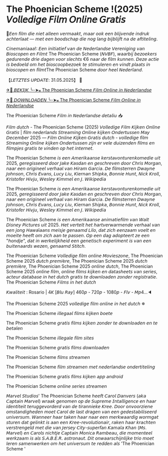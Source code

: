 # The Phoenician Scheme !(2025) 𝘝𝘰𝘭𝘭𝘦𝘥𝘪𝘨𝘦 𝘍𝘪𝘭𝘮 𝘖𝘯𝘭𝘪𝘯𝘦 𝘎𝘳𝘢𝘵𝘪𝘴
🔁𝘌𝘦𝘯 𝘧𝘪𝘭𝘮 𝘥𝘪𝘦 𝘯𝘪𝘦𝘵 𝘢𝘭𝘭𝘦𝘦𝘯 𝘷𝘦𝘳𝘮𝘢𝘢𝘬𝘵, 𝘮𝘢𝘢𝘳 𝘰𝘰𝘬 𝘦𝘦𝘯 𝘣𝘭𝘪𝘫𝘷𝘦𝘯𝘥𝘦 𝘪𝘯𝘥𝘳𝘶𝘬 𝘢𝘤𝘩𝘵𝘦𝘳𝘭𝘢𝘢𝘵 — 𝘮𝘦𝘵 𝘦𝘦𝘯 𝘣𝘰𝘰𝘥𝘴𝘤𝘩𝘢𝘱 𝘥𝘪𝘦 𝘯𝘰𝘨 𝘭𝘢𝘯𝘨 𝘣𝘪𝘫𝘣𝘭𝘪𝘫𝘧𝘵 𝘯𝘢 𝘥𝘦 𝘢𝘧𝘵𝘪𝘵𝘦𝘭𝘪𝘯𝘨.

𝘊𝘪𝘯𝘦𝘮𝘢𝘯𝘪𝘢𝘢𝘢!: 𝘌𝘦𝘯 𝘪𝘯𝘪𝘵𝘪𝘢𝘵𝘪𝘦𝘧 𝘷𝘢𝘯 𝘥𝘦 𝘕𝘦𝘥𝘦𝘳𝘭𝘢𝘯𝘥𝘴𝘦 𝘝𝘦𝘳𝘦𝘯𝘪𝘨𝘪𝘯𝘨 𝘷𝘢𝘯 𝘉𝘪𝘰𝘴𝘤𝘰𝘱𝘦𝘯 𝘦𝘯 𝘍𝘪𝘭𝘮𝘵 The Phoenician Scheme (𝘕𝘝𝘉𝘍), 𝘸𝘢𝘢𝘳𝘣𝘪𝘫 𝘣𝘦𝘻𝘰𝘦𝘬𝘦𝘳𝘴 𝘨𝘦𝘥𝘶𝘳𝘦𝘯𝘥𝘦 𝘥𝘳𝘪𝘦 𝘥𝘢𝘨𝘦𝘯 𝘷𝘰𝘰𝘳 𝘴𝘭𝘦𝘤𝘩𝘵𝘴 €6 𝘯𝘢𝘢𝘳 𝘥𝘦 𝘧𝘪𝘭𝘮 𝘬𝘶𝘯𝘯𝘦𝘯. 𝘋𝘦𝘻𝘦 𝘢𝘤𝘵𝘪𝘦 𝘪𝘴 𝘣𝘦𝘥𝘰𝘦𝘭𝘥 𝘰𝘮 𝘩𝘦𝘵 𝘣𝘪𝘰𝘴𝘤𝘰𝘰𝘱𝘣𝘦𝘻𝘰𝘦𝘬 𝘵𝘦 𝘴𝘵𝘪𝘮𝘶𝘭𝘦𝘳𝘦𝘯 𝘦𝘯 𝘷𝘪𝘯𝘥𝘵 𝘱𝘭𝘢𝘢𝘵𝘴 𝘪𝘯 𝘣𝘪𝘰𝘴𝘤𝘰𝘱𝘦𝘯 𝘦𝘯 𝘧𝘪𝘭𝘮𝘵The Phoenician Scheme 𝘥𝘰𝘰𝘳 𝘩𝘦𝘦𝘭 𝘕𝘦𝘥𝘦𝘳𝘭𝘢𝘯𝘥.

【𝘓𝘌𝘛𝘡𝘛𝘌𝘚 𝘜𝘗𝘋𝘈𝘛𝘌: 31.05.2025】 💯 
 
[✈🔀 𝘉𝘌𝘒𝘐𝘑𝘒 ╰┈➤𝄪 The Phoenician Scheme 𝘍𝘪𝘭𝘮 𝘖𝘯𝘭𝘪𝘯𝘦 𝘪𝘯 𝘕𝘦𝘥𝘦𝘳𝘭𝘢𝘯𝘥𝘴𝘦](https://t.co/qLP2MFV5bO)
 
[✈🔀 𝘋𝘖𝘞𝘕𝘓𝘖𝘈𝘋𝘌𝘕 ╰┈➤𝄪 The Phoenician Scheme 𝘍𝘪𝘭𝘮 𝘖𝘯𝘭𝘪𝘯𝘦 𝘪𝘯 𝘕𝘦𝘥𝘦𝘳𝘭𝘢𝘯𝘥𝘴𝘦](https://t.co/qLP2MFV5bO)

The Phoenician Scheme 𝘍𝘪𝘭𝘮 𝘪𝘯 𝘕𝘦𝘥𝘦𝘳𝘭𝘢𝘯𝘥𝘴𝘦 𝘥𝘦𝘵𝘢𝘭𝘪𝘶 📥

𝘍𝘪𝘭𝘮 𝘥𝘶𝘵𝘤𝘩 - The Phoenician Scheme (2025) 𝘝𝘰𝘭𝘭𝘦𝘥𝘪𝘨𝘦 𝘍𝘪𝘭𝘮 𝘒𝘪𝘫𝘬𝘦𝘯 𝘖𝘯𝘭𝘪𝘯𝘦 𝘎𝘳𝘢𝘵𝘪𝘴 | 𝘧𝘪𝘭𝘮 𝘯𝘦𝘥𝘦𝘳𝘭𝘢𝘯𝘥𝘴 𝘚𝘵𝘳𝘦𝘢𝘮𝘪𝘯𝘨 𝘖𝘯𝘭𝘪𝘯𝘦 𝘬𝘪𝘫𝘬𝘦𝘯 𝘖𝘯𝘥𝘦𝘳𝘵𝘶𝘴𝘴𝘦𝘯 𝘔𝘢𝘺 𝘋𝘦𝘤𝘦𝘮𝘣𝘦𝘳  2025 — 𝘍𝘪𝘭𝘮 𝘖𝘯𝘭𝘪𝘯𝘦 𝘒𝘪𝘫𝘬𝘦𝘯 𝘎𝘳𝘢𝘵𝘪𝘴 𝘥𝘶𝘵𝘤𝘩 - 𝘷𝘰𝘭𝘭𝘦𝘥𝘪𝘨𝘦 𝘧𝘪𝘭𝘮 𝘚𝘵𝘳𝘦𝘢𝘮𝘪𝘯𝘨 𝘖𝘯𝘭𝘪𝘯𝘦 𝘬𝘪𝘫𝘬𝘦𝘯 𝘖𝘯𝘥𝘦𝘳𝘵𝘶𝘴𝘴𝘦𝘯 𝘻𝘪𝘫𝘯 𝘦𝘳 𝘷𝘦𝘭𝘦 𝘥𝘶𝘪𝘻𝘦𝘯𝘥𝘦𝘯 𝘧𝘪𝘭𝘮𝘴 𝘦𝘯 𝘧𝘪𝘭𝘮𝘱𝘫𝘦𝘴 𝘨𝘳𝘢𝘵𝘪𝘴 𝘵𝘦 𝘷𝘪𝘯𝘥𝘦𝘯 𝘰𝘱 𝘩𝘦𝘵 𝘪𝘯𝘵𝘦𝘳𝘯𝘦𝘵.

The Phoenician Scheme 𝘪𝘴 𝘦𝘦𝘯 𝘈𝘮𝘦𝘳𝘪𝘬𝘢𝘢𝘯𝘴𝘦 𝘬𝘦𝘳𝘴𝘵𝘢𝘷𝘰𝘯𝘵𝘶𝘳𝘦𝘯𝘬𝘰𝘮𝘦𝘥𝘪𝘦 𝘶𝘪𝘵 2025, 𝘨𝘦𝘳𝘦𝘨𝘪𝘴𝘴𝘦𝘦𝘳𝘥 𝘥𝘰𝘰𝘳 𝘑𝘢𝘬𝘦 𝘒𝘢𝘴𝘥𝘢𝘯 𝘦𝘯 𝘨𝘦𝘴𝘤𝘩𝘳𝘦𝘷𝘦𝘯 𝘥𝘰𝘰𝘳 𝘊𝘩𝘳𝘪𝘴 𝘔𝘰𝘳𝘨𝘢𝘯, 𝘯𝘢𝘢𝘳 𝘦𝘦𝘯 𝘰𝘳𝘪𝘨𝘪𝘯𝘦𝘦𝘭 𝘷𝘦𝘳𝘩𝘢𝘢𝘭 𝘷𝘢𝘯 𝘏𝘪𝘳𝘢𝘮 𝘎𝘢𝘳𝘤𝘪𝘢. 𝘋𝘦 𝘧𝘪𝘭𝘮𝘴𝘵𝘦𝘳𝘳𝘦𝘯 𝘋𝘸𝘢𝘺𝘯𝘦 𝘑𝘰𝘩𝘯𝘴𝘰𝘯, 𝘊𝘩𝘳𝘪𝘴 𝘌𝘷𝘢𝘯𝘴, 𝘓𝘶𝘤𝘺 𝘓𝘪𝘶, 𝘒𝘪𝘦𝘳𝘯𝘢𝘯 𝘚𝘩𝘪𝘱𝘬𝘢, 𝘉𝘰𝘯𝘯𝘪𝘦 𝘏𝘶𝘯𝘵, 𝘕𝘪𝘤𝘬 𝘒𝘳𝘰𝘭𝘭, 𝘒𝘳𝘪𝘴𝘵𝘰𝘧𝘦𝘳 𝘏𝘪𝘷𝘫𝘶, 𝘞𝘦𝘴𝘭𝘦𝘺 𝘒𝘪𝘮𝘮𝘦𝘭 𝘦𝘯 𝘑. 𝘞𝘪𝘬𝘪𝘱𝘦𝘥𝘪𝘢

The Phoenician Scheme 𝘪𝘴 𝘦𝘦𝘯 𝘈𝘮𝘦𝘳𝘪𝘬𝘢𝘢𝘯𝘴𝘦 𝘬𝘦𝘳𝘴𝘵𝘢𝘷𝘰𝘯𝘵𝘶𝘳𝘦𝘯𝘬𝘰𝘮𝘦𝘥𝘪𝘦 𝘶𝘪𝘵 2025, 𝘨𝘦𝘳𝘦𝘨𝘪𝘴𝘴𝘦𝘦𝘳𝘥 𝘥𝘰𝘰𝘳 𝘑𝘢𝘬𝘦 𝘒𝘢𝘴𝘥𝘢𝘯 𝘦𝘯 𝘨𝘦𝘴𝘤𝘩𝘳𝘦𝘷𝘦𝘯 𝘥𝘰𝘰𝘳 𝘊𝘩𝘳𝘪𝘴 𝘔𝘰𝘳𝘨𝘢𝘯, 𝘯𝘢𝘢𝘳 𝘦𝘦𝘯 𝘰𝘳𝘪𝘨𝘪𝘯𝘦𝘦𝘭 𝘷𝘦𝘳𝘩𝘢𝘢𝘭 𝘷𝘢𝘯 𝘏𝘪𝘳𝘢𝘮 𝘎𝘢𝘳𝘤𝘪𝘢. 𝘋𝘦 𝘧𝘪𝘭𝘮𝘴𝘵𝘦𝘳𝘳𝘦𝘯 𝘋𝘸𝘢𝘺𝘯𝘦 𝘑𝘰𝘩𝘯𝘴𝘰𝘯, 𝘊𝘩𝘳𝘪𝘴 𝘌𝘷𝘢𝘯𝘴, 𝘓𝘶𝘤𝘺 𝘓𝘪𝘶, 𝘒𝘪𝘦𝘳𝘯𝘢𝘯 𝘚𝘩𝘪𝘱𝘬𝘢, 𝘉𝘰𝘯𝘯𝘪𝘦 𝘏𝘶𝘯𝘵, 𝘕𝘪𝘤𝘬 𝘒𝘳𝘰𝘭𝘭, 𝘒𝘳𝘪𝘴𝘵𝘰𝘧𝘦𝘳 𝘏𝘪𝘷𝘫𝘶, 𝘞𝘦𝘴𝘭𝘦𝘺 𝘒𝘪𝘮𝘮𝘦𝘭 𝘦𝘯 𝘑. 𝘞𝘪𝘬𝘪𝘱𝘦𝘥𝘪𝘢

The Phoenician Scheme 𝘪𝘴 𝘦𝘦𝘯 𝘈𝘮𝘦𝘳𝘪𝘬𝘢𝘢𝘯𝘴𝘦 𝘢𝘯𝘪𝘮𝘢𝘵𝘪𝘦𝘧𝘪𝘭𝘮 𝘷𝘢𝘯 𝘞𝘢𝘭𝘵 𝘋𝘪𝘴𝘯𝘦𝘺 𝘗𝘪𝘤𝘵𝘶𝘳𝘦𝘴 𝘶𝘪𝘵 2025. 𝘏𝘦𝘵 𝘷𝘦𝘳𝘵𝘦𝘭𝘵 𝘩𝘦𝘵 𝘩𝘢𝘳𝘵𝘷𝘦𝘳𝘸𝘢𝘳𝘮𝘦𝘯𝘥𝘦 𝘷𝘦𝘳𝘩𝘢𝘢𝘭 𝘷𝘢𝘯 𝘦𝘦𝘯 𝘫𝘰𝘯𝘨 𝘏𝘢𝘸𝘢ï𝘢𝘢𝘯𝘴 𝘮𝘦𝘪𝘴𝘫𝘦 𝘨𝘦𝘯𝘢𝘢𝘮𝘥 𝘓𝘪𝘭𝘰, 𝘥𝘢𝘵 𝘻𝘪𝘤𝘩 𝘦𝘦𝘯𝘻𝘢𝘢𝘮 𝘷𝘰𝘦𝘭𝘵 𝘦𝘯 𝘮𝘰𝘦𝘪𝘵𝘦 𝘩𝘦𝘦𝘧𝘵 𝘰𝘮 𝘻𝘪𝘤𝘩 𝘢𝘢𝘯 𝘵𝘦 𝘱𝘢𝘴𝘴𝘦𝘯. 𝘖𝘱 𝘦𝘦𝘯 𝘥𝘢𝘨 𝘢𝘥𝘰𝘱𝘵𝘦𝘦𝘳𝘵 𝘻𝘦 𝘦𝘦𝘯 "𝘩𝘰𝘯𝘥𝘫𝘦", 𝘥𝘢𝘵 𝘪𝘯 𝘸𝘦𝘳𝘬𝘦𝘭𝘪𝘫𝘬𝘩𝘦𝘪𝘥 𝘦𝘦𝘯 𝘨𝘦𝘯𝘦𝘵𝘪𝘴𝘤𝘩 𝘦𝘹𝘱𝘦𝘳𝘪𝘮𝘦𝘯𝘵 𝘪𝘴 𝘷𝘢𝘯 𝘦𝘦𝘯 𝘣𝘶𝘪𝘵𝘦𝘯𝘢𝘢𝘳𝘥𝘴 𝘸𝘦𝘻𝘦𝘯, 𝘨𝘦𝘯𝘢𝘢𝘮𝘥 𝘚𝘵𝘪𝘵𝘤𝘩.

The Phoenician Scheme  𝘝𝘰𝘭𝘭𝘦𝘥𝘪𝘨𝘦 𝘧𝘪𝘭𝘮 𝘰𝘯𝘭𝘪𝘯𝘦 𝘔𝘰𝘷𝘪𝘦𝘴𝘻𝘰𝘯𝘦, The Phoenician Scheme  2025 𝘥𝘶𝘵𝘤𝘩 𝘱𝘳𝘦𝘮𝘪è𝘳𝘦, The Phoenician Scheme  2025 𝘥𝘶𝘵𝘤𝘩 𝘱𝘳𝘦𝘮𝘪è𝘳𝘦, The Phoenician Scheme  2025 𝘰𝘯𝘭𝘪𝘯𝘦 𝘥𝘶𝘵𝘤𝘩, The Phoenician Scheme  2025 𝘰𝘯𝘭𝘪𝘯𝘦 𝘧𝘪𝘭𝘮, 𝘰𝘯𝘭𝘪𝘯𝘦 𝘧𝘪𝘭𝘮𝘴 𝘬𝘪𝘫𝘬𝘦𝘯 𝘦𝘯 𝘥𝘢𝘵𝘢𝘴𝘩𝘦𝘦𝘵𝘴 𝘷𝘢𝘯 𝘴𝘦𝘳𝘪𝘦𝘴, 𝘢𝘤𝘵𝘦𝘶𝘳 𝘥𝘢𝘵𝘢𝘣𝘢𝘴𝘦 𝘪𝘯 𝘩𝘦𝘵 𝘥𝘶𝘵𝘤𝘩 𝘨𝘳𝘢𝘵𝘪𝘴 𝘵𝘦 𝘥𝘰𝘸𝘯𝘭𝘰𝘢𝘥𝘦𝘯 𝘻𝘰𝘯𝘥𝘦𝘳 𝘳𝘦𝘨𝘪𝘴𝘵𝘳𝘢𝘵𝘪𝘦. The Phoenician Scheme  𝘍𝘪𝘭𝘮𝘴 𝘪𝘯 𝘩𝘦𝘵 𝘥𝘶𝘵𝘤𝘩

𝘒𝘸𝘢𝘭𝘪𝘵𝘦𝘪𝘵 : Rosario | 4𝘒 [𝘉𝘭𝘶 𝘙𝘢𝘺] 460𝘱 - 720𝘱 - 1080𝘱 - 𝘍𝘭𝘷 - 𝘔𝘱4...🔈

The Phoenician Scheme  2025 𝘷𝘰𝘭𝘭𝘦𝘥𝘪𝘨𝘦 𝘧𝘪𝘭𝘮 𝘰𝘯𝘭𝘪𝘯𝘦 𝘪𝘯 𝘩𝘦𝘵 𝘥𝘶𝘵𝘤𝘩 ✵

The Phoenician Scheme 𝘪𝘭𝘭𝘦𝘨𝘢𝘢𝘭 𝘧𝘪𝘭𝘮𝘴 𝘬𝘪𝘫𝘬𝘦𝘯 𝘣𝘰𝘦𝘵𝘦  

The Phoenician Scheme 𝘨𝘳𝘢𝘵𝘪𝘴 𝘧𝘪𝘭𝘮𝘴 𝘬𝘪𝘫𝘬𝘦𝘯 𝘻𝘰𝘯𝘥𝘦𝘳 𝘵𝘦 𝘥𝘰𝘸𝘯𝘭𝘰𝘢𝘥𝘦𝘯 𝘦𝘯 𝘵𝘦 𝘣𝘦𝘵𝘢𝘭𝘦𝘯 
  
The Phoenician Scheme 𝘪𝘭𝘭𝘦𝘨𝘢𝘭𝘦 𝘧𝘪𝘭𝘮 𝘴𝘪𝘵𝘦𝘴   

The Phoenician Scheme 𝘨𝘳𝘢𝘵𝘪𝘴 𝘧𝘪𝘭𝘮𝘴 𝘥𝘰𝘸𝘯𝘭𝘰𝘢𝘥𝘦𝘯   

The Phoenician Scheme 𝘧𝘪𝘭𝘮𝘴 𝘴𝘵𝘳𝘦𝘢𝘮𝘦𝘯  

The Phoenician Scheme 𝘧𝘪𝘭𝘮 𝘴𝘵𝘳𝘦𝘢𝘮𝘦𝘯 𝘮𝘦𝘵 𝘯𝘦𝘥𝘦𝘳𝘭𝘢𝘯𝘥𝘴𝘦 𝘰𝘯𝘥𝘦𝘳𝘵𝘪𝘵𝘦𝘭𝘪𝘯𝘨  

The Phoenician Scheme 𝘨𝘳𝘢𝘵𝘪𝘴 𝘧𝘪𝘭𝘮𝘴 𝘬𝘪𝘫𝘬𝘦𝘯 𝘢𝘱𝘱 𝘢𝘯𝘥𝘳𝘰𝘪𝘥  

The Phoenician Scheme 𝘰𝘯𝘭𝘪𝘯𝘦 𝘴𝘦𝘳𝘪𝘦𝘴 𝘴𝘵𝘳𝘦𝘢𝘮𝘦𝘯

𝘔𝘢𝘳𝘷𝘦𝘭 𝘚𝘵𝘶𝘥𝘪𝘰𝘴' The Phoenician Scheme  𝘩𝘦𝘦𝘧𝘵 𝘊𝘢𝘳𝘰𝘭 𝘋𝘢𝘯𝘷𝘦𝘳𝘴 (𝘢𝘬𝘢 𝘊𝘢𝘱𝘵𝘢𝘪𝘯 𝘔𝘢𝘳𝘷𝘦𝘭) 𝘸𝘳𝘢𝘢𝘬 𝘨𝘦𝘯𝘰𝘮𝘦𝘯 𝘰𝘱 𝘥𝘦 𝘚𝘶𝘱𝘳𝘦𝘮𝘦 𝘐𝘯𝘵𝘢𝘭𝘭𝘪𝘨𝘦𝘯𝘤𝘦 𝘦𝘯 𝘩𝘢𝘢𝘳 𝘪𝘥𝘦𝘯𝘵𝘪𝘵𝘦𝘪𝘵 𝘵𝘦𝘳𝘶𝘨𝘨𝘦𝘷𝘰𝘳𝘥𝘦𝘳𝘥 𝘷𝘢𝘯 𝘥𝘦 𝘵𝘪𝘳𝘢𝘯𝘯𝘪𝘦𝘬𝘦 𝘒𝘳𝘦𝘦. 𝘋𝘰𝘰𝘳 𝘰𝘯𝘷𝘰𝘰𝘳𝘻𝘪𝘦𝘯𝘦 𝘰𝘮𝘴𝘵𝘢𝘯𝘥𝘪𝘨𝘩𝘦𝘥𝘦𝘯 𝘮𝘰𝘦𝘵 𝘊𝘢𝘳𝘰𝘭 𝘥𝘦 𝘭𝘢𝘴𝘵 𝘥𝘳𝘢𝘨𝘦𝘯 𝘷𝘢𝘯 𝘦𝘦𝘯 𝘨𝘦𝘥𝘦𝘴𝘵𝘢𝘣𝘪𝘭𝘪𝘴𝘦𝘦𝘳𝘥 𝘶𝘯𝘪𝘷𝘦𝘳𝘴𝘶𝘮. 𝘞𝘢𝘯𝘯𝘦𝘦𝘳 𝘩𝘢𝘢𝘳 𝘵𝘢𝘬𝘦𝘯 𝘩𝘢𝘢𝘳 𝘯𝘢𝘢𝘳 𝘦𝘦𝘯 𝘮𝘦𝘳𝘬𝘸𝘢𝘢𝘳𝘥𝘪𝘨 𝘸𝘰𝘳𝘮𝘨𝘢𝘵 𝘴𝘵𝘶𝘳𝘦𝘯 𝘥𝘢𝘵 𝘨𝘦𝘭𝘪𝘯𝘬𝘵 𝘪𝘴 𝘢𝘢𝘯 𝘦𝘦𝘯 𝘒𝘳𝘦𝘦-𝘳𝘦𝘷𝘰𝘭𝘶𝘵𝘪𝘰𝘯𝘢𝘪𝘳, 𝘳𝘢𝘬𝘦𝘯 𝘩𝘢𝘢𝘳 𝘬𝘳𝘢𝘤𝘩𝘵𝘦𝘯 𝘷𝘦𝘳𝘴𝘵𝘳𝘦𝘯𝘨𝘦𝘭𝘥 𝘮𝘦𝘵 𝘥𝘪𝘦 𝘷𝘢𝘯 𝘑𝘦𝘳𝘴𝘦𝘺 𝘊𝘪𝘵𝘺-𝘴𝘶𝘱𝘦𝘳𝘧𝘢𝘯 𝘒𝘢𝘮𝘢𝘭𝘢 𝘒𝘩𝘢𝘯 (𝘔𝘴. 𝘔𝘢𝘳𝘷𝘦𝘭) 𝘦𝘯 𝘊𝘢𝘳𝘰𝘭𝘴 𝘯𝘪𝘤𝘩𝘵𝘫𝘦 𝘊𝘢𝘱𝘵𝘢𝘪𝘯 𝘔𝘰𝘯𝘪𝘤𝘢 𝘙𝘢𝘮𝘣𝘦𝘢𝘶, 𝘥𝘪𝘦 𝘮𝘰𝘮𝘦𝘯𝘵𝘦𝘦𝘭 𝘸𝘦𝘳𝘬𝘻𝘢𝘢𝘮 𝘪𝘴 𝘢𝘭𝘴 𝘚.𝘈.𝘉.𝘌.𝘙. 𝘢𝘴𝘵𝘳𝘰𝘯𝘢𝘶𝘵. 𝘋𝘪𝘵 𝘰𝘯𝘸𝘢𝘢𝘳𝘴𝘤𝘩𝘪𝘫𝘯𝘭𝘪𝘫𝘬𝘦 𝘵𝘳𝘪𝘰 𝘮𝘰𝘦𝘵 𝘭𝘦𝘳𝘦𝘯 𝘴𝘢𝘮𝘦𝘯𝘸𝘦𝘳𝘬𝘦𝘯 𝘰𝘮 𝘩𝘦𝘵 𝘶𝘯𝘪𝘷𝘦𝘳𝘴𝘶𝘮 𝘵𝘦 𝘳𝘦𝘥𝘥𝘦𝘯 𝘢𝘭𝘴 'The Phoenician Scheme '
